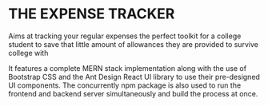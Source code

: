 # THE EXPENSE TRACKER
Aims at tracking your regular expenses the perfect toolkit for 
a college student to save that little amount of allowances they are provided to survive college with

It features a complete MERN stack implementation along with the use of Bootstrap CSS and the Ant Design React UI library
to use their pre-designed UI components. The concurrently npm package is also used to run the frontend and backend server simultaneously and build the process at once.
